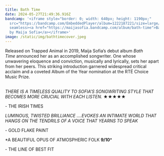 ```yaml
---
title: Bath Time
date: 2024-05-27T21:49:36.916Z
bandcamp: '<iframe style="border: 0; width: 640px; height: 1190px;"
  src="https://bandcamp.com/EmbeddedPlayer/album=1222187221/size=large/bgcol=ffffff/linkcol=f171a2/package=3349237822/transparent=true/"
  seamless><a href="https://maijasofia.bandcamp.com/album/bath-time">Bath Time
  by Maija Sofia</a></iframe>'
image: /static/img/bathtimecover.jpeg
---
```

Released on Trapped Animal in 2019, Maija Sofia’s debut album *Bath Time* announced her as an accomplished songwriter. One whose unwavering eloquence and conviction, musically and lyrically, sets her apart from her peers. This striking introduction garnered widespread critical acclaim and a coveted Album of the Year nomination at the RTÉ Choice Music Prize. 

*\
THERE IS A TIMELESS QUALITY TO SOFIA’S SONGWRITING STYLE THAT BECOMES MORE CRUCIAL WITH EACH LISTEN.* ★★★★★

\- THE IRISH TIMES

*LUMINOUS, TWISTED BRILLIANCE ....EVOKES AN INTIMATE WORLD THAT HANGS ON THE TENDRILS OF A VOICE THAT YEARNS TO SPEAK*

\- GOLD FLAKE PAINT

\*A BEAUTIFUL OPUS OF ATMOSPHERIC FOLK **9/10***

\- THE LINE OF BEST FIT